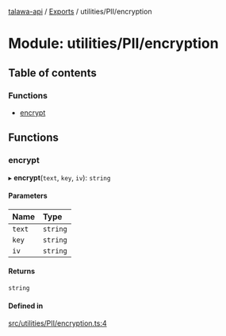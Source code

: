 [talawa-api](../README.md) / [Exports](../modules.md) / utilities/PII/encryption

# Module: utilities/PII/encryption

## Table of contents

### Functions

- [encrypt](utilities_PII_encryption.md#encrypt)

## Functions

### encrypt

▸ **encrypt**(`text`, `key`, `iv`): `string`

#### Parameters

| Name | Type |
| :------ | :------ |
| `text` | `string` |
| `key` | `string` |
| `iv` | `string` |

#### Returns

`string`

#### Defined in

[src/utilities/PII/encryption.ts:4](https://github.com/PalisadoesFoundation/talawa-api/blob/0deccac/src/utilities/PII/encryption.ts#L4)
